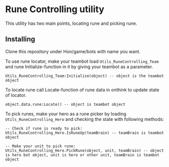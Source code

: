 # Rune Controlling utility

This utility has two main points, locating rune and picking rune.

## Installing

Clone this repository under Hon/game/bots with name you want.

To use rune locator, make your teambot load ```Utils_RuneControlling_Team``` and rune Initialize-function in it by giving your teambot as a parameter.

    Utils_RuneControlling_Team:Initialize(object) -- object is the teambot object

To locate rune call Locate-function of rune data in onthink to update state of locator.

    object.data.rune:Locate() -- object is teambot object

To pick runes, make your hero as a rune picker by loading ```Utils_RuneControlling_Hero``` and checking the state with following methods:

    -- Check if rune is ready to pick:
    Utils_RuneControlling_Hero.IsRuneUp(teamBrain) -- teamBrain is teambot object

    -- Make your unit to pick rune:
    Utils_RuneControlling_Hero.PickRune(object, unit, teamBrain) -- object is hero bot object, unit is hero or other unit, teamBrain is teambot object
